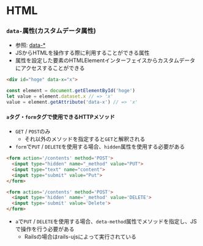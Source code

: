 # HTML
### `data-`属性(カスタムデータ属性)
- 参照: [data-\*](https://developer.mozilla.org/ja/docs/Web/HTML/Global_attributes/data-*)
- JSからHTMLを操作する際に利用することができる属性
- 属性を設定した要素のHTMLElementインターフェイスからカスタムデータにアクセスすることができる
```html
<div id="hoge" data-x="x">
```
```js
const element = document.getElementById('hoge')
let value = element.dataset.x // => 'x'
value = element.getAttribute('data-x') // => 'x'
```

#### `a`タグ・`form`タグで使用できるHTTPメソッド
- `GET` / `POST`のみ
  - それ以外のメソッドを指定すると`GET`と解釈される
- `form`で`PUT` / `DELETE`を使用する場合、`hidden`属性を使用する必要がある
```html
<form action='/contents' method='POST'>
  <input type="hidden" name="_method" value="PUT">
  <input type="text" name="content">
  <input type="submit" value="Put">
</form>
```
```html
<form action='/contents' method='POST'>
  <input type='hidden' name='_method' value='DELETE'>
  <input type='submit' value='Delete'>
</form>
```

- `a`で`PUT` / `DELETE`を使用する場合、`deta-method`属性でメソッドを指定し、JSで操作を行う必要がある
  - Railsの場合はrails-ujsによって実行されている
